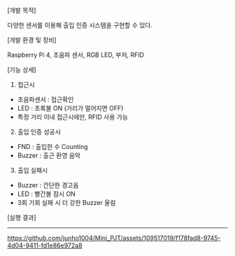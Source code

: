 [개발 목적]

다양한 센서를 이용해 출입 인증 시스템을 구현할 수 있다.

[개발 환경 및 장비]

Raspberry Pi 4, 초음파 센서, RGB LED, 부저, RFID

[기능 상세]

1. 접근시
  - 초음파센서 : 접근확인
  - LED : 초록불 ON (거리가 멀어지면 OFF)
  - 특정 거리 이내 접근시에만, RFID 사용 가능

2. 출입 인증 성공시
  - FND : 출입한 수 Counting
  - Buzzer : 출근 환영 음악

3. 출입 실패시
  - Buzzer : 간단한 경고음
  - LED : 빨간불 잠시 ON
  - 3회 기회 실패 시 더 강한 Buzzer 울림

[실행 결과]

---


https://github.com/junho1004/Mini_PJT/assets/109517019/f178fad8-9745-4d04-9411-fd1e86e972a8
